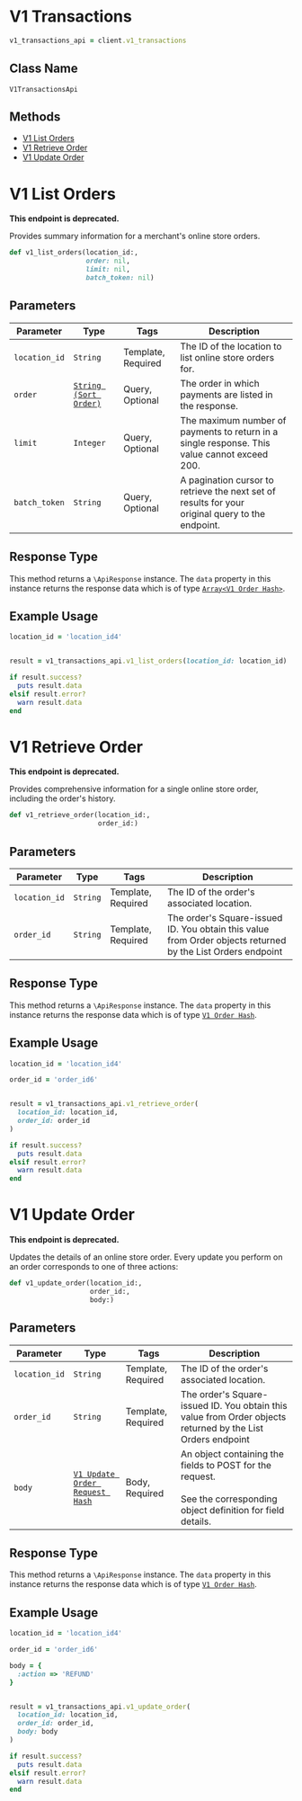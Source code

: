 # V1 Transactions

```ruby
v1_transactions_api = client.v1_transactions
```

## Class Name

`V1TransactionsApi`

## Methods

* [V1 List Orders](../../doc/api/v1-transactions.md#v1-list-orders)
* [V1 Retrieve Order](../../doc/api/v1-transactions.md#v1-retrieve-order)
* [V1 Update Order](../../doc/api/v1-transactions.md#v1-update-order)


# V1 List Orders

**This endpoint is deprecated.**

Provides summary information for a merchant's online store orders.

```ruby
def v1_list_orders(location_id:,
                   order: nil,
                   limit: nil,
                   batch_token: nil)
```

## Parameters

| Parameter | Type | Tags | Description |
|  --- | --- | --- | --- |
| `location_id` | `String` | Template, Required | The ID of the location to list online store orders for. |
| `order` | [`String (Sort Order)`](../../doc/models/sort-order.md) | Query, Optional | The order in which payments are listed in the response. |
| `limit` | `Integer` | Query, Optional | The maximum number of payments to return in a single response. This value cannot exceed 200. |
| `batch_token` | `String` | Query, Optional | A pagination cursor to retrieve the next set of results for your<br>original query to the endpoint. |

## Response Type

This method returns a `\ApiResponse` instance. The `data` property in this instance returns the response data which is of type [`Array<V1 Order Hash>`](../../doc/models/v1-order.md).

## Example Usage

```ruby
location_id = 'location_id4'


result = v1_transactions_api.v1_list_orders(location_id: location_id)

if result.success?
  puts result.data
elsif result.error?
  warn result.data
end
```


# V1 Retrieve Order

**This endpoint is deprecated.**

Provides comprehensive information for a single online store order, including the order's history.

```ruby
def v1_retrieve_order(location_id:,
                      order_id:)
```

## Parameters

| Parameter | Type | Tags | Description |
|  --- | --- | --- | --- |
| `location_id` | `String` | Template, Required | The ID of the order's associated location. |
| `order_id` | `String` | Template, Required | The order's Square-issued ID. You obtain this value from Order objects returned by the List Orders endpoint |

## Response Type

This method returns a `\ApiResponse` instance. The `data` property in this instance returns the response data which is of type [`V1 Order Hash`](../../doc/models/v1-order.md).

## Example Usage

```ruby
location_id = 'location_id4'

order_id = 'order_id6'


result = v1_transactions_api.v1_retrieve_order(
  location_id: location_id,
  order_id: order_id
)

if result.success?
  puts result.data
elsif result.error?
  warn result.data
end
```


# V1 Update Order

**This endpoint is deprecated.**

Updates the details of an online store order. Every update you perform on an order corresponds to one of three actions:

```ruby
def v1_update_order(location_id:,
                    order_id:,
                    body:)
```

## Parameters

| Parameter | Type | Tags | Description |
|  --- | --- | --- | --- |
| `location_id` | `String` | Template, Required | The ID of the order's associated location. |
| `order_id` | `String` | Template, Required | The order's Square-issued ID. You obtain this value from Order objects returned by the List Orders endpoint |
| `body` | [`V1 Update Order Request Hash`](../../doc/models/v1-update-order-request.md) | Body, Required | An object containing the fields to POST for the request.<br><br>See the corresponding object definition for field details. |

## Response Type

This method returns a `\ApiResponse` instance. The `data` property in this instance returns the response data which is of type [`V1 Order Hash`](../../doc/models/v1-order.md).

## Example Usage

```ruby
location_id = 'location_id4'

order_id = 'order_id6'

body = {
  :action => 'REFUND'
}


result = v1_transactions_api.v1_update_order(
  location_id: location_id,
  order_id: order_id,
  body: body
)

if result.success?
  puts result.data
elsif result.error?
  warn result.data
end
```

